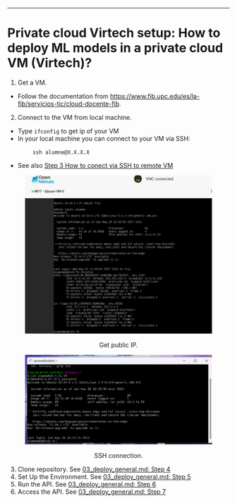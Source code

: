 
-------------------
# Private cloud Virtech setup: How to deploy ML models in a private cloud VM (Virtech)?

1. Get a VM.
- Follow the documentation from https://www.fib.upc.edu/es/la-fib/servicios-tic/cloud-docente-fib.

2. Connect to the VM from local machine.
- Type `ifconfig` to get ip of your VM
- In your local machine you can connect to your VM via SSH:
```shell
        ssh alumne@X.X.X.X
```
- See also [Step 3 How to conect via SSH to remote VM](03_deploy_general.md)

<center><figure>
  <img
  src="../static/deployment/virtech/virtech_ifconfig.png"
</figure></center>
<p style="text-align: center;">Get public IP.</p>

<center><figure>
  <img
  src="../static/deployment/virtech/virtech_ssh.png"
</figure></center>
<p style="text-align: center;">SSH connection.</p>

3.  Clone repository. See [03_deploy_general.md: Step 4](03_deploy_general.md)
4.  Set Up the Environment. See [03_deploy_general.md: Step 5](03_deploy_general.md)
5.   Run the API. See [03_deploy_general.md: Step 6](03_deploy_general.md)
6.   Access the API. See [03_deploy_general.md: Step 7](03_deploy_general.md)  
